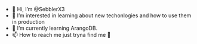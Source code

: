 - 👋 Hi, I’m @SebblerX3
- 👀 I’m interested in learning about new techonlogies and how to use them in production
- 🌱 I’m currently learning ArangoDB.
- 📫 How to reach me just tryna find me 🤣

<!---
SebblerX3/SebblerX3 is a ✨ special ✨ repository because its `README.md` (this file) appears on your GitHub profile.
You can click the Preview link to take a look at your changes.
--->
